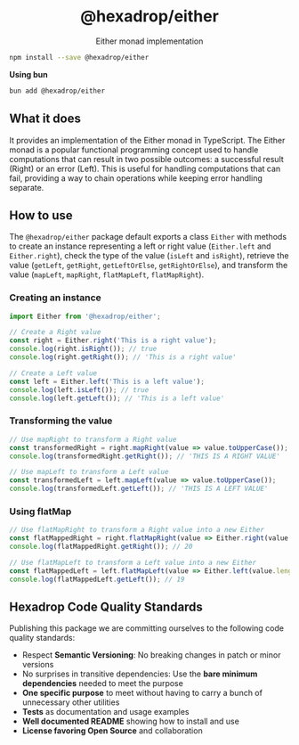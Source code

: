 <h1 align="center">
  @hexadrop/either
</h1>

<p align="center">
    Either monad implementation
</p>

```bash
npm install --save @hexadrop/either
```

**Using bun**

```bash
bun add @hexadrop/either
```

## What it does

It provides an implementation of the Either monad in TypeScript. The Either monad is a popular
functional programming concept used to handle computations that can result in two possible outcomes:
a successful result (Right) or an error (Left). This is useful for handling computations that can fail,
providing a way to chain operations while keeping error handling separate.

## How to use

The `@hexadrop/either` package default exports a class `Either` with methods to create an instance
representing a left or right value (`Either.left` and `Either.right`),
check the type of the value (`isLeft` and `isRight`),
retrieve the value (`getLeft`, `getRight`, `getLeftOrElse`, `getRightOrElse`),
and transform the value (`mapLeft`, `mapRight`, `flatMapLeft`, `flatMapRight`).

### Creating an instance

```typescript
import Either from '@hexadrop/either';

// Create a Right value
const right = Either.right('This is a right value');
console.log(right.isRight()); // true
console.log(right.getRight()); // 'This is a right value'

// Create a Left value
const left = Either.left('This is a left value');
console.log(left.isLeft()); // true
console.log(left.getLeft()); // 'This is a left value'
```

### Transforming the value

```typescript
// Use mapRight to transform a Right value
const transformedRight = right.mapRight(value => value.toUpperCase());
console.log(transformedRight.getRight()); // 'THIS IS A RIGHT VALUE'

// Use mapLeft to transform a Left value
const transformedLeft = left.mapLeft(value => value.toUpperCase());
console.log(transformedLeft.getLeft()); // 'THIS IS A LEFT VALUE'
```

### Using flatMap

```typescript
// Use flatMapRight to transform a Right value into a new Either
const flatMappedRight = right.flatMapRight(value => Either.right(value.length));
console.log(flatMappedRight.getRight()); // 20

// Use flatMapLeft to transform a Left value into a new Either
const flatMappedLeft = left.flatMapLeft(value => Either.left(value.length));
console.log(flatMappedLeft.getLeft()); // 19
```

## Hexadrop Code Quality Standards

Publishing this package we are committing ourselves to the following code quality standards:

-   Respect **Semantic Versioning**: No breaking changes in patch or minor versions
-   No surprises in transitive dependencies: Use the **bare minimum dependencies** needed to meet the purpose
-   **One specific purpose** to meet without having to carry a bunch of unnecessary other utilities
-   **Tests** as documentation and usage examples
-   **Well documented README** showing how to install and use
-   **License favoring Open Source** and collaboration
